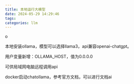 ```yaml
---
title: 本地运行大模型
date: 2024-05-29 14:29:46
tags:
categories: llm
---
```


o











本地安装ollama，模型可以选择llama3，api兼容openai-chatgpt。

用户变量新增：OLLAMA_HOST，值为0.0.0.0

可供局域网电脑远程调用api





docker启动chatollama，参考官方文档，可以进行文档ai

